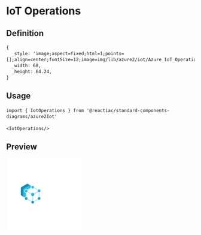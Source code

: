 # IoT Operations

## Definition

```
{
  _style: 'image;aspect=fixed;html=1;points=[];align=center;fontSize=12;image=img/lib/azure2/iot/Azure_IoT_Operations.svg;strokeColor=none;',
  _width: 68,
  _height: 64.24,
}
```

## Usage

```
import { IotOperations } from '@reactiac/standard-components-diagrams/azure2Iot'

<IotOperations/>
```

## Preview

<img src="./iot-operations.png" width="200"/>
